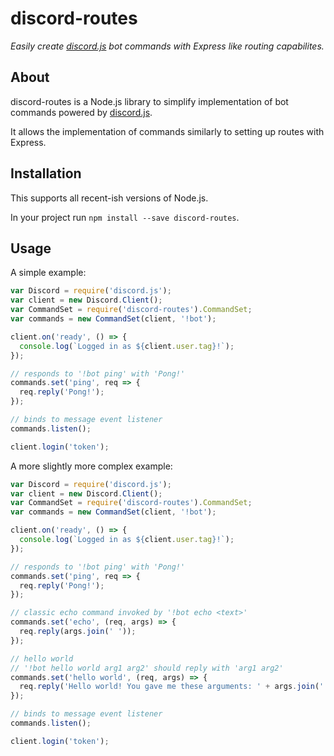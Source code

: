 [discord.js]: https://www.npmjs.com/package/discord.js

# discord-routes

*Easily create [discord.js] bot commands with Express like routing capabilites.*

## About
discord-routes is a Node.js library to simplify implementation of bot commands powered by [discord.js].

It allows the implementation of commands similarly to setting up routes with Express.

## Installation
This supports all recent-ish versions of Node.js.

In your project run `npm install --save discord-routes`.

## Usage
A simple example:
```js
var Discord = require('discord.js');
var client = new Discord.Client();
var CommandSet = require('discord-routes').CommandSet;
var commands = new CommandSet(client, '!bot');

client.on('ready', () => {
  console.log(`Logged in as ${client.user.tag}!`);
});

// responds to '!bot ping' with 'Pong!'
commands.set('ping', req => {
  req.reply('Pong!');
});

// binds to message event listener
commands.listen();

client.login('token');
```

A more slightly more complex example:
```js
var Discord = require('discord.js');
var client = new Discord.Client();
var CommandSet = require('discord-routes').CommandSet;
var commands = new CommandSet(client, '!bot');

client.on('ready', () => {
  console.log(`Logged in as ${client.user.tag}!`);
});

// responds to '!bot ping' with 'Pong!'
commands.set('ping', req => {
  req.reply('Pong!');
});

// classic echo command invoked by '!bot echo <text>'
commands.set('echo', (req, args) => {
  req.reply(args.join(' '));
});

// hello world
// '!bot hello world arg1 arg2' should reply with 'arg1 arg2'
commands.set('hello world', (req, args) => {
  req.reply('Hello world! You gave me these arguments: ' + args.join(' '));
});

// binds to message event listener
commands.listen();

client.login('token');
```

